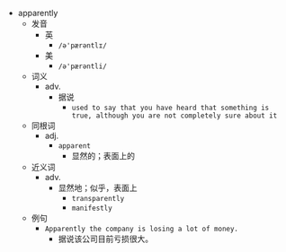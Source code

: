 - apparently
  - 发音
    - 英
      - `/ə'pærəntlɪ/`
    - 美
      - `/ə'pærəntli/`
  - 词义
    - adv.
      - 据说
        - `used to say that you have heard that something is true, although you are not completely sure about it`
  - 同根词
    - adj.
      - `apparent`
        - 显然的；表面上的
  - 近义词
    - adv.
      - 显然地；似乎，表面上
        - `transparently`
        - `manifestly`
  - 例句
    - `Apparently the company is losing a lot of money.`
      - 据说该公司目前亏损很大。

